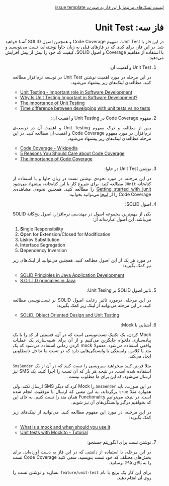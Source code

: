 <div dir="rtl" align='justify'>

[لیست تسک‌های مرتبط با این فاز به صورت issue template](https://github.com/Talkademy/Backend-internship/blob/reviewPhase00/PHASE-03-UnitTest/03-UnitTest-Tasks.md)

#  فاز سه: Unit Test

در این فاز با Unit Test،
مفهوم Code Coverage
و همچنین اصول SOLID
آشنا خواهید شد. در این فاز، برای کدی که در فازهای قبلی به زبان جاوا نوشته‌اید، تست می‌نویسید و با استفاده از مفاهیم Coverage
و اصول SOLID،
کیفیت کد خود را بیش از پیش افزایش می‌دهید.

1. Unit Test و اهمیت آن:

    در این مرحله در مورد اهمیت نوشتن Unit Test
    در توسعه نرم‌افزار مطالعه کنید. مطالعه‌ی لینک‌های زیر پیشنهاد می‌شود.

    <div dir="ltr">

    - [Unit Testing - Important role in Software Development](https://medium.com/nonstopio/unit-testing-important-role-in-software-development-1f52f7c810f8)
    - [Why Is Unit Testing Important in Software Development?](https://performancelabus.com/unit-testing-importance/)
    - [The importance of Unit Testing](https://fortegrp.com/the-importance-of-unit-testing/)
    - [Time difference between developing with unit tests vs no tests](https://softwareengineering.stackexchange.com/questions/322256/time-difference-between-developing-with-unit-tests-vs-no-tests)

    </div>

1. مفهوم Code Coverage در Unit Testing و اهمیت آن:

    پس از مطالعه و درک مفهوم Unit Testing
    و اهمیت آن در توسعه‌ی نرم‌افزار، در مورد مفهوم Code Coverage
    و اهمیت آن مطالعه کنید. در این مرحله مطالعه‌ی لینک‌های زیر پیشنهاد می‌شود.

    <div dir="ltr">

    - [Code Coverage - Wikipedia](https://en.wikipedia.org/wiki/Code_coverage)
    - [5 Reasons You Should Care about Code Coverage](https://eldarion.com/blog/2017/07/13/5-reasons-you-should-care-about-code-coverage/)
    - [The Importance of Code Coverage](https://blog.cloudboost.io/the-importance-of-code-coverage-9b4d513f39b4)

    </div>

1. نوشتن Unit Test در جاوا:
    
    در این مرحله، در مورد نحوه‌ی نوشتن تست در زبان جاوا و با استفاده از کتابخانه `JUnit`
    مطالعه کنید. برای شروع کار با این کتابخانه، پیشنهاد می‌شود [Getting started with junit](https://riptutorial.com/junit)
    را مطالعه کنید. همچنین نحوه‌ی مشاهده‌ی Code Coverage
    را از
    [اینجا](https://www.jetbrains.com/help/idea/running-test-with-coverage.html)
    می‌توانید بخوانید.

1. اصول SOLID:

    یکی از مهم‌ترین مجموعه اصول در مهندسی نرم‌افزار، اصول پنج‌گانهٔ SOLID می‌باشد.
    این اصول عبارت‌اند از:

    <div dir="ltr">

    1. **S**ingle Responsibility
    1. **O**pen for Extension/Closed for Modification
    1. **L**iskov Substitution
    1. **I**nterface Segregation
    1. **D**ependency Inversion

    </div>

    در مورد هر یک از این اصول مطالعه کنید. همچنین می‌توانید از لینک‌های زیر نیز کمک بگیرید:

    <div dir="ltr">

    - [SOLID Principles in Java Application Development](https://www.jrebel.com/blog/solid-principles-in-java)
    - [S.O.L.I.D principles in Java](https://medium.com/@karthikcsridhar/s-o-l-i-d-principles-in-java-1aaff453d7ea)

    </div>

1. تاثیر اصول SOLID بر Unit Tesing:

    در این مرحله، درمورد تاثیر رعایت اصول SOLID
    بر تست‌نویسی مطالعه کنید. در این مرحله می‌توانید از لینک زیر کمک بگیرید:

    <div dir="ltr">

    - [SOLID, Object Oriented Design and Unit Testing](https://huestones.co.uk/2015/06/solid-object-oriented-design-and-unit-testing/)

    </div>

1. آشنایی با Mock:

    Mock
    کردن، یک تکنیک تست‌نویسی است که در آن، قسمتی از کد را با یک پیاده‌سازی دلخواه جایگزین می‌کنیم و از آن برای شبیه‌سازی یک عملیات واقعی استفاده می‌شود. معمولا mock
    کردن زمانی استفاده می‌شود که یک متد یا کلاس، وابستگی یا وابستگی‌هایی دارد که در تست ما تداخل نامطلوبی ایجاد می‌کند.

    مثلا فرض کنید میخواهید سرویسی را تست کنید که در آن از یک `SmsSender`
    استفاده شده است. در نتیجه هر بار که آن تست را اجرا کنید، یک SMS
    نیز ارسال می‌شود، که این برای ما مطلوب نیست.

    در این صورت، باید `SmsSender`
    را Mock
    کرد که دیگر SMS
    ارسال نکند، ولی همواره مثلا `true`
    برگرداند، به این معنی که ارسال با موفقیت انجام شده است. در نتیجه می‌توانیم Functionality
    همان متد را تست کنیم، به جای این که بخواهیم درگیر وابستگی‌های آن نیز شویم. 

    در این مرحله، در مورد این مفهوم مطالعه کنید. می‌توانید از لینک‌های زیر کمک بگیرید:

    <div dir="ltr">

    - [What is a mock and when should you use it](https://stackoverflow.com/questions/214092/what-is-a-mock-and-when-should-you-use-it)
    - [Unit tests with Mockito - Tutorial](https://www.vogella.com/tutorials/Mockito/article.html)

    </div>

1. نوشتن تست برای الگوریتم جستجو:

    در این مرحله، با استفاده از دانشی که در این فاز به دست آورده‌اید، برای بخش‌های مختلف کد خود تست بنویسید. سعی کنید Code Coverage
    تست را به بالای ۹۵٪ برسانید.

    برای این کار یک برنچ با نام `feature/unit-test`
    بسازید و نوشتن تست را روی آن انجام دهید.




</div>
